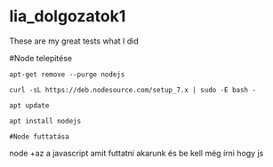 # lia_dolgozatok1
These are my great tests what I did

#Node telepitése
````
apt-get remove --purge nodejs

curl -sL https://deb.nodesource.com/setup_7.x | sudo -E bash -

apt update

apt install nodejs

#Node futtatása
`````
node +az a javascript amit futtatni akarunk és be kell még írni hogy js